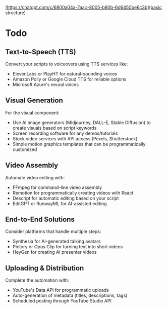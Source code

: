 [https://chatgpt.com/c/6800a04a-7aac-8005-b80b-6d6450be6c3b](basic structure)

# Todo

## Text-to-Speech (TTS)
Convert your scripts to voiceovers using TTS services like:
- ElevenLabs or PlayHT for natural-sounding voices
- Amazon Polly or Google Cloud TTS for reliable options
- Microsoft Azure's neural voices

## Visual Generation
For the visual component:
- Use AI image generators (Midjourney, DALL-E, Stable Diffusion) to create visuals based on script keywords
- Screen recording software for any demos/tutorials
- Stock video services with API access (Pexels, Shutterstock)
- Simple motion graphics templates that can be programmatically customized

## Video Assembly
Automate video editing with:
- FFmpeg for command-line video assembly
- Remotion for programmatically creating videos with React
- Descript for automatic editing based on your script
- EditGPT or RunwayML for AI-assisted editing

## End-to-End Solutions
Consider platforms that handle multiple steps:
- Synthesia for AI-generated talking avatars
- Pictory or Opus Clip for turning text into short videos
- HeyGen for creating AI presenter videos

## Uploading & Distribution
Complete the automation with:
- YouTube's Data API for programmatic uploads
- Auto-generation of metadata (titles, descriptions, tags)
- Scheduled posting through YouTube Studio API
